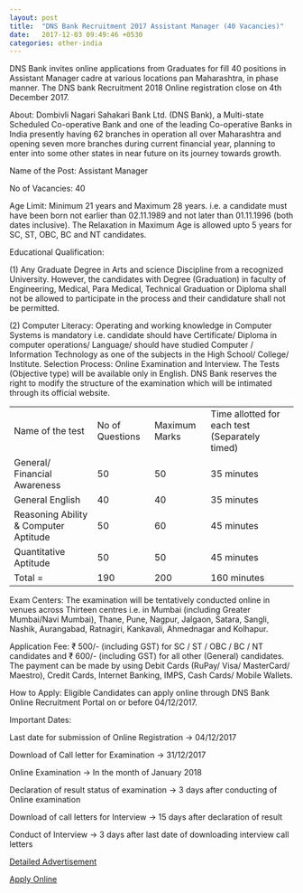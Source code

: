 ```yaml
---
layout: post
title:  "DNS Bank Recruitment 2017 Assistant Manager (40 Vacancies)"
date:   2017-12-03 09:49:46 +0530
categories: other-india
---
```


DNS Bank invites online applications from Graduates for fill 40 positions in Assistant Manager cadre at various locations pan Maharashtra, in phase manner. The DNS bank Recruitment 2018 Online registration close on 4th December 2017.

About: Dombivli Nagari Sahakari Bank Ltd. (DNS Bank), a Multi-state Scheduled Co-operative Bank and one of the leading Co-operative Banks in India presently having 62 branches in operation all over Maharashtra and opening seven more branches during current financial year, planning to enter into some other states in near future on its journey towards growth.


Name of the Post: Assistant Manager

No of Vacancies: 40

Age Limit: Minimum 21 years and Maximum 28 years. i.e. a candidate must have been born not earlier than 02.11.1989 and not later than 01.11.1996 (both dates inclusive). The Relaxation in Maximum Age is allowed upto 5 years for SC, ST, OBC, BC and NT candidates.

Educational Qualification:

(1) Any Graduate Degree in Arts and science Discipline from a recognized University. However, the candidates with Degree (Graduation) in faculty of Engineering, Medical, Para Medical, Technical Graduation or Diploma shall not be allowed to participate in the process and their candidature shall not be permitted. 


(2) Computer Literacy: Operating and working knowledge in Computer Systems is mandatory i.e. candidate should have Certificate/ Diploma in computer operations/ Language/ should have studied Computer / Information Technology as one of the subjects in the High School/ College/ Institute.
Selection Process: Online Examination and Interview. The Tests (Objective type) will be available only in English. DNS Bank reserves the right to modify the structure of the examination which will be intimated through its official website.


<div class="table-responsive">
  <table class="table table-bordered">
    <tr>
      <td>Name of the test</td>
      <td>No of Questions</td>
      <td>Maximum Marks</td>
      <td>Time allotted for each test (Separately timed)</td>
    </tr> 
    <tr>
      <td>General/ Financial Awareness</td>
      <td>50</td>
      <td>50</td>
      <td>35 minutes</td>
    </tr> 
    <tr>
      <td>General English</td>
      <td>40</td>
      <td>40</td>
      <td>35 minutes</td>
    </tr> 
    <tr>
      <td>Reasoning Ability & Computer Aptitude</td>
      <td>50</td>
      <td>60</td>
      <td>45 minutes</td>
    </tr> 
     <tr>
      <td>Quantitative Aptitude</td>
      <td>50</td>
      <td>50</td>
      <td>45 minutes</td>
    </tr> 
    <tr>
      <td>Total =</td>
      <td>190</td>
      <td>200</td>
      <td>160 minutes</td>
    </tr> 
 </table>
</div>




Exam Centers: The examination will be tentatively conducted online in venues across Thirteen centres i.e. in Mumbai (including Greater Mumbai/Navi Mumbai), Thane, Pune, Nagpur, Jalgaon, Satara, Sangli, Nashik, Aurangabad, Ratnagiri, Kankavali, Ahmednagar and Kolhapur.

Application Fee: ₹ 500/- (including GST) for SC / ST / OBC / BC / NT candidates and ₹ 600/- (including GST) for all other (General) candidates. The payment can be made by using Debit Cards (RuPay/ Visa/ MasterCard/ Maestro), Credit Cards, Internet Banking, IMPS, Cash Cards/ Mobile Wallets.


How to Apply: Eligible Candidates can apply online through DNS Bank Online Recruitment Portal on or before 04/12/2017.

Important Dates:

Last date for submission of Online Registration -> 04/12/2017 

Download of Call letter for Examination -> 31/12/2017 

Online Examination -> In the month of January 2018 

Declaration of result status of examination -> 3 days after conducting of Online examination 

Download of call letters for Interview -> 15 days after declaration of result 

Conduct of Interview -> 3 days after last date of downloading interview call letters

[Detailed Advertisement](http://dnsbank.in//Encyc/2017/11/17/Recruitment-for-the-post-of-Assistant-Manager.aspx)

[Apply Online](http://ibps.sifyitest.com/dnsastmnov17/) 


